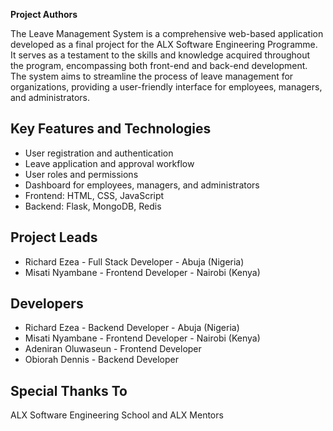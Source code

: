 **Project Authors**

The Leave Management System is a comprehensive web-based application developed as a final project for the ALX Software Engineering Programme. It serves as a testament to the skills and knowledge acquired throughout the program, encompassing both front-end and back-end development. The system aims to streamline the process of leave management for organizations, providing a user-friendly interface for employees, managers, and administrators.

## Key Features and Technologies

* User registration and authentication
* Leave application and approval workflow
* User roles and permissions
* Dashboard for employees, managers, and administrators
* Frontend: HTML, CSS, JavaScript
* Backend: Flask, MongoDB, Redis

## Project Leads

* Richard Ezea - Full Stack Developer - Abuja (Nigeria)
* Misati Nyambane - Frontend Developer - Nairobi (Kenya)

## Developers

* Richard Ezea - Backend Developer - Abuja (Nigeria)
* Misati Nyambane - Frontend Developer - Nairobi (Kenya)
* Adeniran Oluwaseun - Frontend Developer
* Obiorah Dennis - Backend Developer 

## Special Thanks To

ALX Software Engineering School and ALX Mentors
